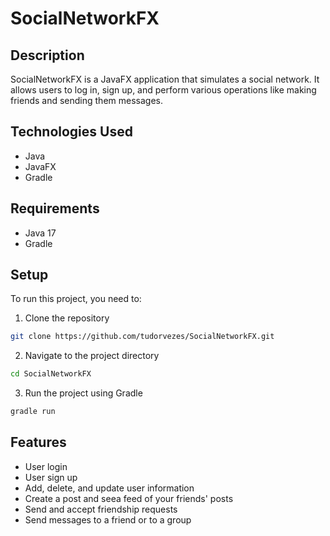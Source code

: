 # SocialNetworkFX

## Description
SocialNetworkFX is a JavaFX application that simulates a social network. It allows users to log in, sign up, and perform various operations like making friends and sending them messages.

## Technologies Used
- Java
- JavaFX
- Gradle

## Requirements
- Java 17
- Gradle

## Setup
To run this project, you need to:

1. Clone the repository
```bash
git clone https://github.com/tudorvezes/SocialNetworkFX.git
```

2. Navigate to the project directory
```bash
cd SocialNetworkFX
```

3. Run the project using Gradle
```bash
gradle run
```

## Features
- User login
- User sign up
- Add, delete, and update user information
- Create a post and seea feed of your friends' posts
- Send and accept friendship requests
- Send messages to a friend or to a group
